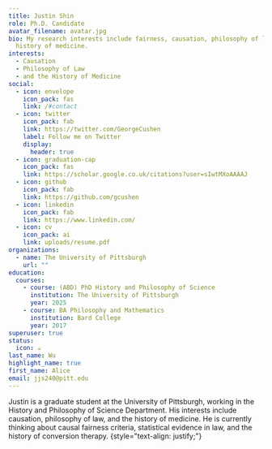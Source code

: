 ```yaml
---
title: Justin Shin
role: Ph.D. Candidate
avatar_filename: avatar.jpg
bio: My research interests include fairness, causation, philosophy of law, and
  history of medicine.
interests:
  - Causation
  - Philosophy of Law
  - and the History of Medicine
social:
  - icon: envelope
    icon_pack: fas
    link: /#contact
  - icon: twitter
    icon_pack: fab
    link: https://twitter.com/GeorgeCushen
    label: Follow me on Twitter
    display:
      header: true
  - icon: graduation-cap
    icon_pack: fas
    link: https://scholar.google.co.uk/citations?user=sIwtMXoAAAAJ
  - icon: github
    icon_pack: fab
    link: https://github.com/gcushen
  - icon: linkedin
    icon_pack: fab
    link: https://www.linkedin.com/
  - icon: cv
    icon_pack: ai
    link: uploads/resume.pdf
organizations:
  - name: The University of Pittsburgh
    url: ""
education:
  courses:
    - course: (ABD) PhD History and Philosophy of Science
      institution: The University of Pittsburgh
      year: 2025
    - course: BA Philosophy and Mathematics
      institution: Bard College
      year: 2017
superuser: true
status:
  icon: ☕️
last_name: Wu
highlight_name: true
first_name: Alice
email: jjs240@pitt.edu
---
```

Justin is a graduate student at the University of Pittsburgh, working in the History and Philosophy of Science Department. His interests include causation, philosophy of law, and the history of medicine. He is currently thinking about causal fairness criteria, statistical evidence in law, and the history of conversion therapy. 
{style="text-align: justify;"}
